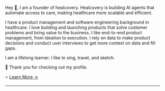 Hey 👋, I am a founder of healcovery. Healcovery is building AI agents that automate access to care, making healthcare more scalable and efficient.

I have a product management and software engineering background in healthcare. I love building and launching products that solve customer problems and bring value to the business. I like end-to-end product management, from ideation to execution. I rely on data to make product decisions and conduct user interviews to get more context on data and fill gaps. 

I am a lifelong learner. I like to sing, travel, and sketch. 

🙏 Thank you for checking out my profile. 

⭐ [Learn More &rarr;](http://www.anjanpandey.com)


___________________________________________________________________________________________________________________________________________________________________________________________
